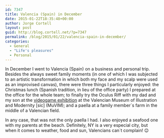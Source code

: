 ```yaml
---
id: 7347
title: Valencia (Spain) in December
date: 2015-01-22T18:35:48+00:00
author: Jorge Cortell
layout: post
guid: http://blog.cortell.net/?p=7347
permalink: /blog/2015/01/22/valencia-spain-in-december/
categories:
  - General
  - "Life's pleasures"
  - Personal
---
```

In December I went to Valencia (Spain) on a business and personal trip. Besides the always sweet family moments (in one of which I was subjected to an artistic transformation in which both my face and my scalp were used as an improvised canvas), there were three things I particularly enjoyed: the Christmas lunch (Spanish tradition, in lieu of the office party) I prepared at the office for the whole team; to finally try the Oculus Riff with my dad and my son at the <a href="http://www.muvim.es/user_page_298.wbe?id=2312" title="http://www.muvim.es/user_page_298.wbe?id=2312" target="_blank">videogame exhibition</a> at the Valencian Museum of Illustration and Modernity \[sic\] (MuVIM); and a paella at a family member`s farm in the middle of a Valencian field.

In any case, that was not the only paella I had. I also enjoyed a seafood one with my parents at the beach. Definitely, NY is a very especial city, but when it comes to weather, food and sun, Valencians can`t complain! 😉